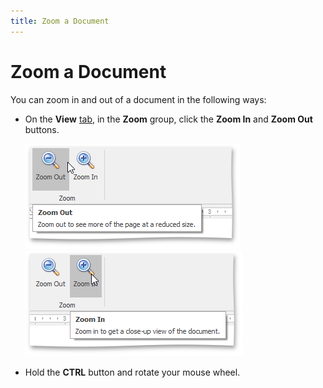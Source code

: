```yaml
---
title: Zoom a Document
---
```

# Zoom a Document
You can zoom in and out of a document in the following ways:
* On the **View** [ tab](../text-editor-ui/ribbon-interface.md), in the **Zoom** group, click the **Zoom In** and **Zoom Out** buttons.
	
	![RTEZoomOut](../../../images/img121293.png) ![RTEZoomIn](../../../images/img121292.png)
* Hold the **CTRL** button and rotate your mouse wheel.